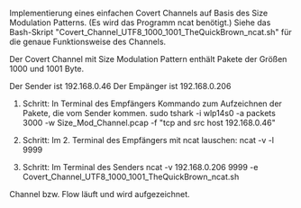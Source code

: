Implementierung eines einfachen Covert Channels auf Basis des Size Modulation Patterns. (Es wird das Programm ncat benötigt.)
Siehe das Bash-Skript "Covert_Channel_UTF8_1000_1001_TheQuickBrown_ncat.sh" für die genaue Funktionsweise des Channels.

Der Covert Channel mit Size Modulation Pattern enthält Pakete der Größen 1000 und 1001 Byte.

Der Sender ist 192.168.0.46
Der Empänger ist 192.168.0.206

1. Schritt: In Terminal des Empfängers Kommando zum Aufzeichnen der Pakete, die vom Sender kommen.
sudo tshark -i wlp14s0 -a packets 3000 -w Size_Mod_Channel.pcap -f "tcp and src host 192.168.0.46"

2. Schritt: Im 2. Terminal des Empfängers mit ncat lauschen:
ncat -v -l 9999

3. Schritt: Im Terminal des Senders 
ncat -v 192.168.0.206 9999 -e Covert_Channel_UTF8_1000_1001_TheQuickBrown_ncat.sh

Channel bzw. Flow läuft und wird aufgezeichnet.
